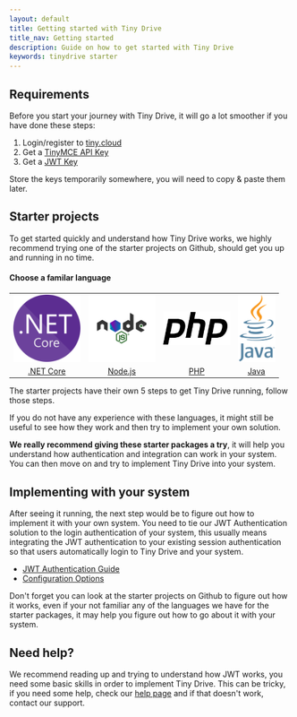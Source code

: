 ```yaml
---
layout: default
title: Getting started with Tiny Drive
title_nav: Getting started
description: Guide on how to get started with Tiny Drive
keywords: tinydrive starter
---
```


## Requirements
Before you start your journey with Tiny Drive, it will go a lot smoother if you have done these steps:
1. Login/register to [tiny.cloud](https://apps.tiny.cloud/my-account/)
2. Get a [TinyMCE API Key](https://apps.tiny.cloud/my-account/key-manager/)
3. Get a [JWT Key](https://apps.tiny.cloud/my-account/jwt-key-manager/)

Store the keys temporarily somewhere, you will need to copy & paste them later.

## Starter projects

To get started quickly and understand how Tiny Drive works, we highly recommend trying one of the starter projects on Github, should get you up and running in no time.

#### Choose a familar language

<table style="text-align: center">
    <tbody>
        <tr>
            <td><a href="https://github.com/tinymce/tinydrive-dotnet-mvc-starter"><img src="/images/netcore.svg" width="120"></a></td>
            <td><a href="https://github.com/tinymce/tinydrive-nodejs-starter"><img src="/images/nodejs.svg"  width="120"></a></td>
            <td><a href="https://github.com/tinymce/tinydrive-php-starter"><img src="/images/php.svg"  width="120"></a></td>
            <td><a href="https://github.com/tinymce/tinydrive-java-spring-starter"><img src="/images/java.png" height="120"></a></td>
        </tr>
        <tr>
            <td><a href="https://github.com/tinymce/tinydrive-dotnet-mvc-starter">.NET Core</a></td>
            <td><a href="https://github.com/tinymce/tinydrive-nodejs-starter">Node.js</a></td>
            <td><a href="https://github.com/tinymce/tinydrive-php-starter">PHP</a></td>
            <td><a href="https://github.com/tinymce/tinydrive-java-spring-starter">Java</a></td>
        </tr>
    </tbody>
</table>

The starter projects have their own 5 steps to get Tiny Drive running, follow those steps.

If you do not have any experience with these languages, it might still be useful to see how they work and then try to implement your own solution.

**We really recommend giving these starter packages a try**, it will help you understand how authentication and integration can work in your system. You can then move on and try to implement Tiny Drive into your system.

## Implementing with your system

After seeing it running, the next step would be to figure out how to implement it with your own system. You need to tie our JWT Authentication solution to the login authentication of your system, this usually means integrating the JWT authentication to your existing session authentication so that users automatically login to Tiny Drive and your system.

- [JWT Authentication Guide]({{site.baseurl}}/tinydrive/jwt-authentication/) 
- [Configuration Options]({{site.baseurl}}/tinydrive/configuration/)

Don't forget you can look at the starter projects on Github to figure out how it works, even if your not familiar any of the languages we have for the starter packages, it may help you figure out how to go about it with your system.

## Need help? ##
We recommend reading up and trying to understand how JWT works, you need some basic skills in order to implement Tiny Drive. This can be tricky, if you need some help, check our [help page](/tinydrive/get-help/) and if that doesn't work, contact our support.